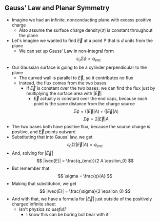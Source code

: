 ## Gauss' Law and Planar Symmetry
- Imagine we had an infinite, nonconducting plane with excess positive charge
    * Also assume the surface charge density($\sigma$) is constant throughout the plane
- Let's imagine we wanted to find $\vec{E}$ at a point P that is $d$ units from the plane
    * We can set up Gauss' Law in non-integral form
$$ \epsilon_0 \Sigma \phi = q_{enc} $$
- Our Gaussian surface is going to be a cylinder perpendicular to the plane
    * The curved wall is parallel to $\vec{E}$, so it contributes no flux
    * Instead, the flux comes from the two bases
        + If $\vec{E}$ is constant over the two bases, we can find the flux just by multiplying the surface area with $|\vec{E}|$
            - $\vec{E}$ actually *is* constant over the end caps, because each point is the same distance from the charge source
$$ \Sigma \phi = \big( |\vec{E}| A \big) + \big( |\vec{E}| A \big) $$
$$ \Sigma \phi = 2 |\vec{E}| A $$
- The two bases both have positive flux, because the source charge is positive, and $\vec{E}$ points outward
- Substituting that into Gauss' law, we get
$$ \epsilon_0 \big( 2 |\vec{E}| A \big) = q_{enc} $$
- And, solving for $|\vec{E}|$
$$ |\vec{E}| = \frac{q_{enc}}{2 A \epsilon_0} $$
- But remember that
$$ \sigma = \frac{q}{A} $$
- Making that substitution, we get
$$ |\vec{E}| = \frac{\sigma}{2 \epsilon_0} $$
- And with that, we have a formula for $|\vec{E}|$ just outside of the positively charged infinite sheet
    * Isn't physics *so useful?*
        + I know this can be boring but bear with it

